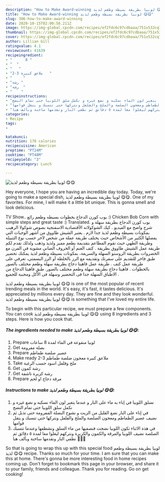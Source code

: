 ```yaml
---
description: "How to Make Award-winning لوبيا بطريقة بسيطة وطعم لذيذ 😋😋"
title: "How to Make Award-winning لوبيا بطريقة بسيطة وطعم لذيذ 😋😋"
slug: 306-how-to-make-award-winning
date: 2020-10-15T02:00:58.211Z
image: https://img-global.cpcdn.com/recipes/ef2fdc6c97cdbaaa/751x532cq70/الصورة-الرئيسية-لوصفةلوبيا-بطريقة-بسيطة-وطعم-لذيذ-😋😋.jpg
thumbnail: https://img-global.cpcdn.com/recipes/ef2fdc6c97cdbaaa/751x532cq70/الصورة-الرئيسية-لوصفةلوبيا-بطريقة-بسيطة-وطعم-لذيذ-😋😋.jpg
cover: https://img-global.cpcdn.com/recipes/ef2fdc6c97cdbaaa/751x532cq70/الصورة-الرئيسية-لوصفةلوبيا-بطريقة-بسيطة-وطعم-لذيذ-😋😋.jpg
author: Lillian Gill
ratingvalue: 4.1
reviewcount: 41639
recipeingredient:
- "      8 "
- "  "
- "   "
- "2-3 ملاعق كبيرة   "
- "     "
- "رشة "
- "رشة  "
- "    "
recipeinstructions:
- "نسلق اللوبيا في إناء به ماء على النار و عندما يتغير لون الماء نسكبه و نضع غيره و نكمل سلق اللوبيا حتى تمام النضج"
- "في إناء على النار نضع القليل من الزيت و نشوح البصلة المفرومة حتى تذبل ثم نضيف عصير الطماطم ومعجون الصلصة والملح والفلفل ونتركها حتى تتسبك و يتقل قوامها"
- "في هذة الاثناء تكون اللوبيا نضجت فنصفيها من ماء السلق ونشطفها وعندما تتسبك الصلصة نضيف اللوبيا والمرقة والكمون والكزبرة ونتركهم ليغلوا معا لمدة ٥ دقائق ثم نطفي النار ونقدمها ساخنة وبألف هنا 🌷🌷🌷"
categories:
- Recipe
tags:
- 

katakunci:  
nutrition: 178 calories
recipecuisine: American
preptime: "PT24M"
cooktime: "PT48M"
recipeyield: "3"
recipecategory: Lunch

---
```



![لوبيا بطريقة بسيطة وطعم لذيذ 😋😋](https://img-global.cpcdn.com/recipes/ef2fdc6c97cdbaaa/751x532cq70/الصورة-الرئيسية-لوصفةلوبيا-بطريقة-بسيطة-وطعم-لذيذ-😋😋.jpg)

Hey everyone, I hope you are having an incredible day today. Today, we're going to make a special dish, لوبيا بطريقة بسيطة وطعم لذيذ 😋😋. One of my favorites. For mine, I will make it a little bit unique. This is gonna smell and look delicious.

TV Show.. بوب كورن الدجاج بخطوات بسيطه وطعم رائع :) Chicken Bob Corn with simple steps and great taste :) Translated. بوب كورن الدجاج بطريقة سهلة و شرح واضح مع الفيديو . كيك الشوكولاته الأقتصادية الاسفنجية بصوص شوكولا الرهيب بمكونات بسيطة وطعم لذيذ جدا لازم . يعتبر الشيش طاووق من أشهر الوجبات التي يفضلها الكثير من الأشخاص حيث يختلف طريقة عملة من شخص لآخر حسب نوع التتبيلة وطريقة الطهي حيث تقوم المطاعم بتقديمة بطعم مميز ولذيذ وذهب ولذلك نقدم لكم طريقة عمل الشيش طاووق بطريقة . كتف الغنم أو الخروف الضاني مشوية في الفرن مع الخضروات بطريقة الروستو السهلة والسريعة، بمكونات بسيطة وطعم لذيذ يمكنك تحضير طبق فاخر للتقديم على سفرتك وتقديمه مع الرز بالخلطة أو الرز البسمتي، تعرفي على طريقة عمل كتف . طريقة عمل فاهيتا دجاج بطريقة سهلة وطعم مختلف بالصور بالخطوات . فاهيتا دجاج بطريقة سهلة وطعم مختلف بالصور. طبق فاهيتا الدجاج من الاطباق السهلة جدا فى التحضير وسهلة فى الأكل ومحببة للجميع .

لوبيا بطريقة بسيطة وطعم لذيذ 😋😋 is one of the most popular of recent trending meals in the world. It's easy, it's fast, it tastes delicious. It's appreciated by millions every day. They are fine and they look wonderful. لوبيا بطريقة بسيطة وطعم لذيذ 😋😋 is something that I've loved my entire life.


To begin with this particular recipe, we must prepare a few components. You can cook لوبيا بطريقة بسيطة وطعم لذيذ 😋😋 using 8 ingredients and 3 steps. Here is how you cook that.

<!--inarticleads1-->

##### The ingredients needed to make لوبيا بطريقة بسيطة وطعم لذيذ 😋😋:

1. Prepare  لوبيا منقوعة في الماء لمدة 8 ساعات
1. Get  بصلة مفرومة
1. Prepare  عصير صلصة طماطم
1. Make ready 2-3 ملاعق كبيرة معجون صلصة طماطم
1. Take  ملح وفلفل اسود حسب الرغبة
1. Get رشة كمون
1. Get رشة كزبرة ناشفة
1. Prepare  مرقة دجاج او لحم




<!--inarticleads2-->

##### Instructions to make لوبيا بطريقة بسيطة وطعم لذيذ 😋😋:

1. نسلق اللوبيا في إناء به ماء على النار و عندما يتغير لون الماء نسكبه و نضع غيره و نكمل سلق اللوبيا حتى تمام النضج
1. في إناء على النار نضع القليل من الزيت و نشوح البصلة المفرومة حتى تذبل ثم نضيف عصير الطماطم ومعجون الصلصة والملح والفلفل ونتركها حتى تتسبك و يتقل قوامها
1. في هذة الاثناء تكون اللوبيا نضجت فنصفيها من ماء السلق ونشطفها وعندما تتسبك الصلصة نضيف اللوبيا والمرقة والكمون والكزبرة ونتركهم ليغلوا معا لمدة ٥ دقائق ثم نطفي النار ونقدمها ساخنة وبألف هنا 🌷🌷🌷




So that is going to wrap this up with this special food لوبيا بطريقة بسيطة وطعم لذيذ 😋😋 recipe. Thanks so much for your time. I am sure that you can make this at home. There's gonna be more interesting food in home recipes coming up. Don't forget to bookmark this page in your browser, and share it to your family, friends and colleague. Thank you for reading. Go on get cooking!
